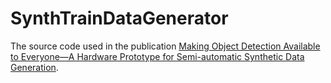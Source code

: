 # SynthTrainDataGenerator

The source code used in the publication [Making Object Detection Available to Everyone—A Hardware Prototype for Semi-automatic Synthetic Data Generation](https://link.springer.com/chapter/10.1007/978-3-030-50344-4_14).

